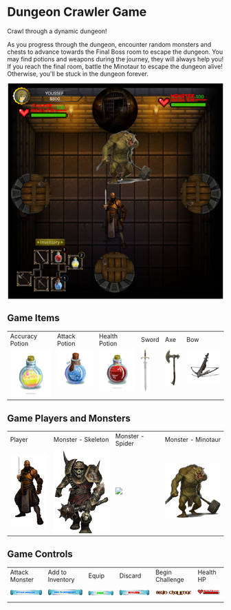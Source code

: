 # Dungeon Crawler Game

Crawl through a dynamic dungeon!

As you progress through the dungeon, encounter random monsters and chests to advance towards the Final Boss room to escape the dungeon. 
You may find potions and weapons during the journey, they will always help you! 
If you reach the final room, battle the Minotaur to escape the dungeon alive! Otherwise, you'll be stuck in the dungeon forever.

<p align="middle">
<img src="src/view/images/game_screen.png" width="500">
</p>

## Game Items

<table>
  <tr>
    <td>Accuracy Potion</td>
     <td>Attack Potion</td>
     <td>Health Potion</td>
     <td>Sword</td>
     <td>Axe</td>
     <td>Bow</td>
  </tr>
  <tr>
    <td valign="top"><img src="src/view/images/potionAccuracy.png" width="100"></td>
    <td valign="top"><img src="src/view/images/potionAttack.png" width="100"></td>
    <td valign="top"><img src="src/view/images/potionHealth.png" width="100"></td>
    <td valign="top"><img src="src/view/images/weaponSword.png" width="20"></td>
    <td valign="top"><img src="src/view/images/weaponAxe.png" width="40"></td>
    <td valign="top"><img src="src/view/images/weaponBow.png" width="100"></td>
  </tr>
 </table>
 
 
## Game Players and Monsters

<table>
  <tr>
    <td>Player</td>
     <td>Monster - Skeleton</td>
     <td>Monster - Spider</td>
     <td>Monster - Minotaur</td>
  </tr>
  <tr>
    <td valign="center"><img src="src/view/images/playerSword.png" width="100"></td>
    <td valign="center"><img src="src/view/images/monsterSkeleton.png" width="150"></td>
    <td valign="center"><img src="src/view/images/monsterSpider.png" width="200"></td>
    <td valign="center"><img src="src/view/images/monsterMinotaur.png" width="150"></td>
  </tr>
 </table>
 
## Game Controls

<table>
  <tr>
    <td>Attack Monster</td>
     <td>Add to Inventory</td>
     <td>Equip</td>
     <td>Discard</td>
     <td>Begin Challenge</td>
     <td>Health HP</td>
  </tr>
  <tr>
    <td valign="center"><img src="src/view/images/attackMonster.png" width="250"></td>
    <td valign="center"><img src="src/view/images/addToInventory.png" width="250"></td>
    <td valign="center"><img src="src/view/images/equip.png" width="250"></td>
    <td valign="center"><img src="src/view/images/discard.png" width="250"></td>
    <td valign="center"><img src="src/view/images/beginChallengeText.png" width="250"></td>
    <td valign="center"><img src="src/view/images/hpMonster.png" width="150"></td>
  </tr>
 </table>
